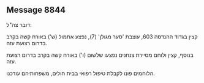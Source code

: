 ## Message 8844

דובר צה"ל:

קצין בגדוד ההנדסה 603, עוצבת 'סער מגולן' (7), נפצע אתמול (ש') באורח קשה בקרב בדרום רצועת עזה.

בנוסף, קצין ולוחם מסיירת צנחנים נפצעו שלשום (ו') באורח קשה בקרב בדרום רצועת עזה.

הלוחמים פונו לקבלת טיפול רפואי בבית חולים, משפחותיהם עודכנו.

